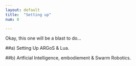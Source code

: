 ```yaml
---
layout: default
title:  "Setting up"
num: 0

---
```


Okay, this one will be a blast to do...


##a) Setting Up ARGoS & Lua.

##b) Artficial Intelligence, embodiement & Swarm Robotics.

